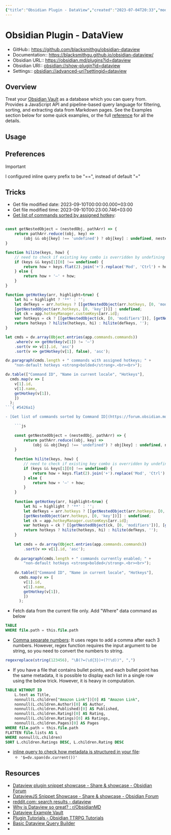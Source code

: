 ```yaml
---
{"title":"Obsidian Plugin - DataView","created":"2023-07-04T20:33","modified":"2023-09-10T00:23","dg-publish":true,"dg-path":"Obsidian/Plugins/DataView.md","permalink":"/obsidian/plugins/data-view/","dgPassFrontmatter":true,"updated":"2023-09-10T00:23"}
---
```



# Obsidian Plugin - DataView

- GitHub:: https://github.com/blacksmithgu/obsidian-dataview
- Documentation:: https://blacksmithgu.github.io/obsidian-dataview/
- Obsidian URL:: https://obsidian.md/plugins?id=dataview
- Obsidian URI:: [obsidian://show-plugin?id=dataview](obsidian://show-plugin?id=dataview)
- Settings:: [obsidian://advanced-uri?settingid=dataview](obsidian://advanced-uri?settingid=dataview)

## Overview

Treat your [Obsidian Vault](https://obsidian.md/) as a database which you can query from. Provides a JavaScript API and pipeline-based query language for filtering, sorting, and extracting data from Markdown pages. See the Examples section below for some quick examples, or the full [reference](https://blacksmithgu.github.io/obsidian-dataview/) for all the details.

## Usage


## Preferences

> [!important]
> I configured inline query prefix to be "==", instead of default "="

## Tricks

- Get file modified date: 2023-09-10T00:00:00.000+03:00
- Get file modified time: 2023-09-10T00:23:00.746+03:00
- [Get list of commands sorted by assigned hotkey](https://forum.obsidian.md/t/dataviewjs-snippet-showcase/17847/37): 

```js

const getNestedObject = (nestedObj, pathArr) => {
    return pathArr.reduce((obj, key) =>
        (obj && obj[key] !== 'undefined') ? obj[key] : undefined, nestedObj);
}

function hilite(keys, how) {
    // need to check if existing key combo is overridden by undefining it
    if (keys && keys[1][0] !== undefined) {
        return how + keys.flat(2).join('+').replace('Mod', 'Ctrl') + how;
    } else {
        return how + '–' + how;
    }
}

function getHotkey(arr, highlight=true) {
    let hi = highlight ? '**' : '';
    let defkeys = arr.hotkeys ? [[getNestedObject(arr.hotkeys, [0, 'modifiers'])],
    [getNestedObject(arr.hotkeys, [0, 'key'])]] : undefined;
    let ck = app.hotkeyManager.customKeys[arr.id];
    var hotkeys = ck ? [[getNestedObject(ck, [0, 'modifiers'])], [getNestedObject(ck, [0, 'key'])]] : undefined;
    return hotkeys ? hilite(hotkeys, hi) : hilite(defkeys, '');
}

let cmds = dv.array(Object.entries(app.commands.commands))
    .where(v => getHotkey(v[1]) != '–')
    .sort(v => v[1].id, 'asc')
    .sort(v => getHotkey(v[1], false), 'asc');

dv.paragraph(cmds.length + " commands with assigned hotkeys; " +
    "non-default hotkeys <strong>bolded</strong>.<br><br>");

dv.table(["Command ID", "Name in current locale", "Hotkeys"],
  cmds.map(v => [
    v[1].id,
    v[1].name,
    getHotkey(v[1]),
    ])
  );
```{ #5426a1}

- [Get list of commands sorted by Command ID](https://forum.obsidian.md/t/dataviewjs-snippet-showcase/17847/37): 

	```js
	
	const getNestedObject = (nestedObj, pathArr) => {
	    return pathArr.reduce((obj, key) =>
	        (obj && obj[key] !== 'undefined') ? obj[key] : undefined, nestedObj);
	}
	
	function hilite(keys, how) {
	    // need to check if existing key combo is overridden by undefining it
	    if (keys && keys[1][0] !== undefined) {
	        return how + keys.flat(2).join('+').replace('Mod', 'Ctrl') + how;
	    } else {
	        return how + '–' + how;
	    }
	}
	
	function getHotkey(arr, highlight=true) {
	    let hi = highlight ? '**' : '';
	    let defkeys = arr.hotkeys ? [[getNestedObject(arr.hotkeys, [0, 'modifiers'])],
	    [getNestedObject(arr.hotkeys, [0, 'key'])]] : undefined;
	    let ck = app.hotkeyManager.customKeys[arr.id];
	    var hotkeys = ck ? [[getNestedObject(ck, [0, 'modifiers'])], [getNestedObject(ck, [0, 'key'])]] : undefined;
	    return hotkeys ? hilite(hotkeys, hi) : hilite(defkeys, '');
	}
	
	let cmds = dv.array(Object.entries(app.commands.commands))
	    .sort(v => v[1].id, 'asc');
	
	dv.paragraph(cmds.length + " commands currently enabled; " +
	    "non-default hotkeys <strong>bolded</strong>.<br><br>");
	
	dv.table(["Command ID", "Name in current locale", "Hotkeys"],
	  cmds.map(v => [
	    v[1].id,
	    v[1].name,
	    getHotkey(v[1]),
	    ])
	  );
```

- Fetch data from the current file only. Add "Where" data command as below

```sql
TABLE
WHERE file.path = this.file.path
```

- [Comma separate numbers](https://forum.obsidian.md/t/dataview-numbers-display-with-comma-separation/57287): It uses regex to add a comma after each 3 numbers. However, regex function requires the input argument to be string, so you need to convert the numbers to string.

```js
regexreplace(string(123456), "\B(?=(\d{3})+(?!\d))", ",")
```

- If you have a file that contains bullet points, and each bullet point has the same metadata, it is possible to display each list in a single row using the below trick. However, it is heavy in computation.

```sql
TABLE WITHOUT ID
	L.text as Title,
	nonnull(L.children["Amazon Link"])[0] AS "Amazon Link",
	nonnull(L.children.Author)[0] AS Author,
	nonnull(L.children.Published)[0] AS Published,
	nonnull(L.children.Rating)[0] AS Rating,
	nonnull(L.children.Ratings)[0] AS Ratings,
	nonnull(L.children.Pages)[0] AS Pages
WHERE file.path = this.file.path
FLATTEN file.lists AS L
WHERE nonnull(L.children)
SORT L.children.Ratings DESC, L.children.Rating DESC
```

- [inline query to check how metadata is structured in your file](https://forum.obsidian.md/t/query-for-dates-that-are-actually-links-dataview/32628/2): 
	- `'$=dv.span(dv.current())'`

## Resources

- [Dataview plugin snippet showcase - Share & showcase - Obsidian Forum](https://forum.obsidian.md/t/dataview-plugin-snippet-showcase/13673?filter=summary)
- [DataviewJS Snippet Showcase - Share & showcase - Obsidian Forum](https://forum.obsidian.md/t/dataviewjs-snippet-showcase/17847)
- [reddit.com: search results - dataview](https://www.reddit.com/r/ObsidianMD/search/?q=dataview)
- [Why is Dataview so great? : r/ObsidianMD](https://www.reddit.com/r/ObsidianMD/comments/x0xwwp/why_is_dataview_so_great/)
- [Dataview Example Vault](https://s-blu.github.io/obsidian_dataview_example_vault/)
- [Plugin Tutorials - Obsidian TTRPG Tutorials](https://obsidianttrpgtutorials.com/Obsidian+TTRPG+Tutorials/Plugin+Tutorials/Plugin+Tutorials#Dataview+and+Other+Advanced+Plugins)
- [Basic Dataview Query Builder](https://s-blu.github.io/basic-dataview-query-builder/)
- 